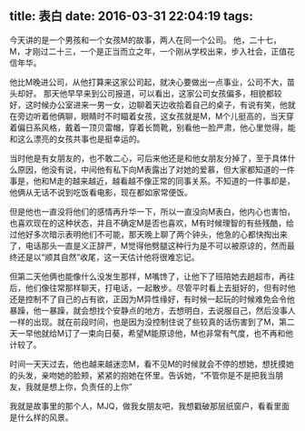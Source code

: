 title: 表白
date: 2016-03-31 22:04:19
tags:
---
今天讲的是一个男孩和一个女孩M的故事，两人在同一个公司。 他，二十七，M，才刚过二十三，一个是正当而立之年，一个刚从学校出来，步入社会，正值花信年华。

他比M晚进公司，从他打算来这家公司起，就决心要做出一点事业，公司不大，苗头却好。 那天他早早来到公司报道，可以看出，这家公司女孩偏多，相貌都较好，这时候办公室进来一男一女，边聊着天边收拾着自己的桌子，有说有笑，他就在旁边听着他俩聊，眼睛时不时瞄着女孩，这女孩就是M，M个儿挺高的，当天穿着偏日系风格，戴着一顶贝雷帽，穿着长筒靴，别看他一脸严肃，他心里觉得，能和这么漂亮的女孩共事也是挺幸运的。

当时他是有女朋友的，也不敢二心，可后来他还是和他女朋友分掉了，至于具体什么原因，他没有说，中间他有私下向M表露出了对她的爱慕，但大家都知道的一件事是，他和M走的越来越近，越看越不像正常的同事关系。不知道的一件事却是，他俩从无话不说到吃饭看电影，现在都如家常便饭。

但是他也一直没将他们的感情再升华一下，所以一直没向M表白，他内心也害怕，也喜欢现在的这种状态，并且不确定M是否也喜欢，M有时候理智的有些残酷，给过他好多次暗示表明他们不可能，那天晚上聊了两个钟头，他急的心都快掏出来了，电话那头一直是义正辞严，M觉得他劈腿这种行为是不可以被原谅的，然而最终还是以“顺其自然”收尾，这一天估计他将很难忘记。

但第二天他俩也能像什么没发生那样，M嘴馋了，让他下了班陪她去趟超市，再往后，他们像往常那样聊天，打电话，一起散步。尽管平时看上去挺好的，但有时他还是控制不了自己的占有欲，正因为M异性缘好，有时候一起玩的时候难免会令他暴躁，他一暴躁，就会想找个安静点的地方，去想明白，去说服自己，然后没事人一样的出现。就在前段时间，也是因为没控制住说了些较真的话伤害到了M，第二天一早他就给M订了一束向日葵，希望M能原谅他，M也非常有气度，也不再和他计较了。

时间一天天过去，他也越来越迷恋M，看不见M的时候就会不停的想她，想抚摸她的头发，亲吻她的脸颊，紧紧的抱她在怀里。告诉她，“不管你是不是把我当朋友，我就是想上你，负责任的上你”

我就是故事里的那个人，MJQ，做我女朋友吧，我想戳破那层纸窗户，看看里面是什么样的风景。